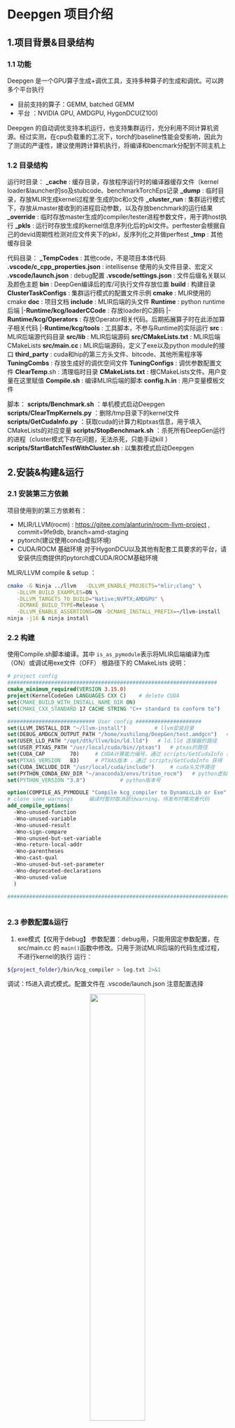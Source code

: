 # Deepgen 项目介绍

## 1.项目背景&目录结构

### 1.1 功能

Deepgen 是一个GPU算子生成+调优工具，支持多种算子的生成和调优。可以跨多个平台执行

- 目前支持的算子：GEMM, batched GEMM
- 平台 ：NVIDIA GPU, AMDGPU, HygonDCU(Z100)

Deepgen 的自动调优支持本机运行，也支持集群运行，充分利用不同计算机资源。经过实测，在cpu负载重的工况下，torch的baseline性能会受影响，因此为了测试的严谨性，建议使用跨计算机执行，将编译和bencmark分配到不同主机上

### 1.2 目录结构

运行时目录：
**_cache** : 缓存目录，存放程序运行时的编译器缓存文件（kernel loader&launcher的so及stubcode、benchmarkTorchEps记录
**_dump** : 临时目录，存放MLIR生成kernel过程里·生成的bc和o文件
**_cluster_run** : 集群运行模式下，存放从master接收到的进程启动参数，以及存放benchmark的运行结果
**_override** : 临时存放master生成的compiler/tester进程参数文件，用于跨host执行
**_pkls** : 运行时存放生成的kernel信息序列化后的pkl文件。perftester会根据自己的devid周期性检测对应文件夹下的pkl，反序列化之并做perftest
**_tmp** : 其他缓存目录

代码目录：
**_TempCodes** : 其他code，不是项目本体代码
**.vscode/c_cpp_properties.json** : intellisense 使用的头文件目录、宏定义
**.vscode/launch.json** : debug配置
**.vscode/settings.json** : 文件后缀名关联以及颜色主题
**bin** : DeepGen编译后的库/可执行文件存放位置
**build** : 构建目录
**ClusterTaskConfigs** : 集群运行模式的配置文件示例
**cmake** : MLIR使用的cmake
**doc** : 项目文档
**include** : MLIR后端的头文件
**Runtime** : python runtime后端
    |-**Runtime/kcg/loaderCCode** : 存放loader的C源码
    |-**Runtime/kcg/Operators** : 存放Operator相关代码。后期拓展算子时在此添加算子相关代码
    |-**Runtime/kcg/tools** : 工具脚本，不参与Runtime的实际运行
**src** : MLIR后端源代码目录
**src/lib** : MLIR后端源码
**src/CMakeLists.txt** : MLIR后端CMakeLists
**src/main.cc :** MLIR后端源码，定义了exe以及python module的接口
**third_party** : cuda和hip的第三方头文件、bitcode、其他所需程序等
**TuningCombs** : 存放生成好的调优空间文件
**TuningConfigs** : 调优参数配置文件
**ClearTemp**.sh : 清理临时目录
**CMakeLists.txt** : 根CMakeLists文件。用户变量在这里赋值
**Compile.sh** : 编译MLIR后端的脚本
**config.h.in** : 用户变量模板文件

脚本：
**scripts/Benchmark.sh** ：单机模式启动Deepgen
**scripts/ClearTmpKernels.py** ：删除/tmp目录下的kernel文件
**scripts/GetCudaInfo.py** ：获取cuda的计算力和ptxas信息，用于填入CMakeLists的对应变量
**scripts/StopBenchmark.sh** ：杀死所有DeepGen运行的进程（cluster模式下存在问题，无法杀死，只能手动kill ）
**scripts/StartBatchTestWithCluster.sh** : 以集群模式启动Deepgen

## 2.安装&构建&运行

### 2.1 安装第三方依赖

项目使用到的第三方依赖有：

- MLIR/LLVM(rocm) : https://gitee.com/alanturin/rocm-llvm-project , commit=9fe9db, branch=amd-staging
- pytorch(建议使用conda虚拟环境)
- CUDA/ROCM 基础环境
  对于HygonDCU以及其他有配套工具要求的平台，请安装供应商提供的pytorch或CUDA/ROCM基础环境

MLIR/LLVM compile & setup ：

```sh
cmake -G Ninja ../llvm   -DLLVM_ENABLE_PROJECTS="mlir;clang" \
   -DLLVM_BUILD_EXAMPLES=ON \
   -DLLVM_TARGETS_TO_BUILD="Native;NVPTX;AMDGPU" \
   -DCMAKE_BUILD_TYPE=Release \
   -DLLVM_ENABLE_ASSERTIONS=ON -DCMAKE_INSTALL_PREFIX=~/llvm-install
ninja -j16 & ninja install
```

### 2.2 构建

使用Compile.sh脚本编译。其中 `is_as_pymodule`表示将MLIR后端编译为库（ON）或调试用exe文件（OFF）
根路径下的 CMakeLists 说明：

```cmake
# project config
###################################################################
cmake_minimum_required(VERSION 3.15.0)
project(KernelCodeGen LANGUAGES CXX C)    # delete CUDA
set(CMAKE_BUILD_WITH_INSTALL_NAME_DIR ON)
set(CMAKE_CXX_STANDARD 17 CACHE STRING "C++ standard to conform to")    # 默认使用c++17

############################ User config #####################
set(LLVM_INSTALL_DIR "~/llvm-install")         # llvm安装目录
set(DEBUG_AMDGCN_OUTPUT_PATH "/home/xushilong/DeepGen/test.amdgcn")   # 调试用输出amdgcn的路径
set(USER_LLD_PATH "/opt/dtk/llvm/bin/ld.lld")   # ld.lld 连接器的路径
set(USER_PTXAS_PATH "/usr/local/cuda/bin//ptxas")   # ptxas的路径
set(CUDA_CAP        70)     # CUDA计算能力编号，通过 scripts/GetCudaInfo 获得
set(PTXAS_VERSION   83)     # PTXAS版本 ，通过 scripts/GetCudaInfo 获得
set(CUDA_INCLUDE_DIR "/usr/local/cuda/include")     # cuda头文件路径
set(PYTHON_CONDA_ENV_DIR "~/anaconda3/envs/triton_rocm")   # python虚拟环境路径
set(PYTHON_VERSION "3.8")           # python版本号

option(COMPILE_AS_PYMODULE "Compile kcg_compiler to DynamicLib or Exe" ON)  # 是否将DeegGen编译为so/exe（exe为debug用，发布版本中取消）
# close some warnings     编译时暂时取消部分warning。待发布时需完善代码
add_compile_options(
  -Wno-unused-function
  -Wno-unused-variable
  -Wno-unused-result
  -Wno-sign-compare
  -Wno-unused-but-set-variable
  -Wno-return-local-addr
  -Wno-parentheses
  -Wno-cast-qual
  -Wno-unused-but-set-parameter
  -Wno-deprecated-declarations
  -Wno-unused-value
  )

##########################################################################
  
```

### 2.3 参数配置&运行

1. exe模式【仅用于debug】
   参数配置：debug用，只能用固定参数配置，在 src/main.cc 的 `main()`函数中修改。只用于测试MLIR后端的代码生成过程，不进行kernel的执行
   运行：

```sh
${project_folder}/bin/kcg_compiler > log.txt 2>&1
```

调试：f5进入调式模式。配置文件在 .vscode/launch.json 注意配置选择

<p align = 'center'>
<img src="./doc/image.png" width=50%>
</p>

2. lib模式

启动脚本为 ${project_dir}/scripts/Benchmark.sh
其调用 Runtime/kcg/deepGenMain.py ,开启进程池处理编译和测试任务。可以将该进程设置为会话分离的（nohup），即ssh链接断开后也不会停止，用于长时间跑测试
需要查看总体运行时间，执行 ：

```shell
ps -eo pid,etime,cmd | grep testGetKernels
```

## 3. 使用说明

### 3.1 运行机制

1. DeepGen首先读取用户的调优参数文件，生成并剪枝调优空间，存储到json文件。如果检测到调优空间json已存在，则跳过这步
2. 随后DeepGen根据参数空间json开始编译和benchmark。编译的进程池大小由用户决定。benchmark过程由守护进程（ perfmonitor ）和 工作进程（perftester）构成。perftester 执行测试，并将结果存入 `perfPAth` 为前缀指定的json中。
   perfmonitor 检测到 perftester 意外退出时，会重启perftester进程. perftester会根据用户输入的 `perfPAth` 路径重新读取历史最佳纪录，继续统计并benchmark，直到正常结束
3. 注意：对于大部分GPU设备，其存在自动调节时钟频率的功能，在负载情况不同时时钟频率也不同。这可能使最终性能的测定不准确，因此需要锁定频率后再测试：对于nvidia：

   ```shell
   # 以设置7号卡的频率举例 (-i 7即可)
   sudo nvidia-smi -pm 1 -i 7  # 设置persistence mode, 防止驱动卸载后设置失效
   nvidia-smi -q -d CLOCK # 查看当前时钟状态
   nvidia-smi -q -d SUPPORTED_CLOCKS # 查看可用频率
   sudo nvidia-smi -lgc 1410,1410 -i 7  # 锁定上下限
   nvidia-smi -q -d CLOCK # 再次查看当前时钟状态
   ```

   对于amdgpu：

   ```shell
   cat /sys/class/drm/card0/device/pp_dpm_sclk  # 查看核心频率级别
   cat /sys/class/drm/card0/device/pp_dpm_mclk  # 查看显存频率级别
   echo "manual" | sudo tee /sys/class/drm/card0/device/power_dpm_force_performance_level # /sys/class/drm下gpu卡不一定叫card0，可能叫renderXXX之类的。根据需要自己改。下述同理
   # set clock level
   echo "4" | sudo tee /sys/class/drm/card0/device/pp_dpm_sclk
   echo "2" | sudo tee /sys/class/drm/card0/device/pp_dpm_mclk
   # 如果想撤销修改
   echo "auto" | sudo tee /sys/class/drm/card0/device/power_dpm_force_performance_level

   ```
4. 特殊支持：考虑到服务器之间的负载情况不同，GPU较为空闲的服务器上的CPU占用率可能很高。当本地运行DeepGen的编译+benchmark时，CPU高占用往往会限制编译速度，增加测试耗时
   为解决该问题，DeepGen支持***集群运行模式***。可选定两台或多台服务器，分别用于kernel编译和benchmark。注意，集群内的host上必须部署有能够编译所需的kernel的工具链（nvcc、cuda、rocm环境等）。集群运行模式的具体使用方法，详见 3.4

### 3.2 脚本参数说明

Benchmark.sh

```shell
#! /bin/bash
startParamfile=$1
temp=$(dirname "$0")
cd ${temp}/..
mydir=`pwd`
echo $mydir ; cd ${mydir} 
# sh Compile.sh
source ~/anaconda3/etc/profile.d/conda.sh ; conda activate py310  # 注意，此处 py310 为deepGen运行所需的conda虚拟环境名字。根据主机不同填入对应的环境名
export PYTHONPATH=${mydir}/Runtime
cd ${mydir}/Runtime/kcg
echo nvcc_path=`which nvcc`
# 启动指令1 ：使用Benchmark脚本参数启动，会话进程分离，用于长期执行
nohup python deepGenMain.py $startParamfile > ${startParamfile}_out.log 2>&1 & 



```

deepGenMain.py ：参数含义见代码注释

### 3.3 工具脚本说明

Runtime/kcg/tools/SavePerflogAsTuningSpace.py ： 将Runtime生产的 `${perfPAth}_cardX.json` (记录最佳topK的config)转化为调优空间，以便后期再单独测试（避免大批量运行时torch性能变差的问题）

### 3.4 集群运行模式

考虑到最小化总体耗时，deepgen的kernel编译和benchmark是同步进行的。用户可自定义最大编译进程数，提高kernel编译速度，但会加重cpu负担。
经过实测，发现在cpu负载重的工况下，pytorch的benchmark的准确性有所降低（torch的性能会降低），因此建议使用***cluster运行模式***将kernel编译和benchmark分配到不同主机执行

#### 3.4.1 概念说明
- *compiler, perf_tester, workgroup*
cluster模式下，主机具有不同角色，可以为 `compiler` 或 `perf_tester`. `compiler` 即编译机，表示该主机用于编译kernel； `perf_tester` 即测试机，表示该主机使用自身gpu设备测试 `compiler` 生成的kernel。一个compiler和一个perf_tester 组成一个`workgroup`。

- *tuning_config, tuning_space 与workgroup的执行模式*
kernel的编译和调优依赖于调优参数文件 `tuning_config`，单个`tuning_config`可以产出一个调优空间 `tuning_space`,进而生成若干同类kernel。从tuning_config 生成调优空间，再产出kernel的过程称为一个编译任务。一个`compiler`下可以有多个编译任务，这些编译任务是由该compiler串行执行的。这些编译任务都由workgroup内的 `perf_tester` 测试。测试在workgroup内也是串行的

- *master & workgroup之间的关系, 限制条件*
cluster集群通过管理者master启动。master可以为compiler或perf_tester, 也可以不进行实际的编译或测试。master下的workgroup可以有多个，这些workgroup之间是并行的关系   
不同workgroup之间，`compiler` 必须是不同的，`perf_tester`也必须不同

- *什么是相同的compiler & perf_tester*
如果两个compiler的 `ip_addr`,`cwd` 相同，那么这两个compiler相同
如果两个perf_tester的 `ip_addr`,`cwd`,`devids`相同，那么这两个 perf_tester 相同


#### 3.4.2 示例
- 示例1：以配置文件 ClusterTaskConfigs/task_config.json 为例子进行说明：   

```json
{
    "workgroups" : [
        {
            "compiler" : {
                "ip_addr" : "10.18.95.15",  # compiler的主机ip
                "ssh_port" : 22,    # ssh端口号
                "cwd" : "/home/xushilong/DeepGen",    # 工作目录
                "tuning_config_relative_paths" : [    # 编译任务列表（tuning_config文件）
                    "TuningConfigs/GEMM_configs_2.json",
                    "TuningConfigs/GEMM_configs_3.json"
                ],
                "tuning_space_relative_paths" : [    # tuning_config文件对应的调优空间名字
                    "TuningCombs/ts_GEMM_configs_2.json",
                    "TuningCombs/ts_GEMM_configs_3.json"
                ],
                "perflog_prefix_list" : [     # tuning_config文件对应的benchmark结果文件前缀
                    "testLog_GEMM_configs_2",
                    "testLog_GEMM_configs_3"
                ],
                "max_process_count" : 100,   # 最大编译进程数
                "tuning_space_generate_strategy" : 1,   # 调优空间生成策略
                "backendType" : "CUDA",   # 后端类型，为CUDA或HIP
                "arch" : "80"    # 架构信息，填入sm80 或 gfx906 后的数字
            },
            "perf_tester" : {
                "ip_addr" : "10.18.96.58",
                "ssh_port" : 2133,
                "cwd" : "/home/xushilong/DeepGen",
                "user_name" : "xushilong",
                "password" : "xushilong",
                "devids" : [7],   # 使用哪几张卡测试 compiler的kernel
                "benchmark_count" : 10,  # 单个kernel测试次数
                "warmup_count" : 1,  # 单个kernel运行warmup次数
                "keep_top" : 100    # benchmark结果文件保留性能前几的config
            }
        }
    ]
}
```

上述文件中，含一个workgroup   
compiler ：定义了用于编译的主机信息、任务配置
perf_tester : 定义了用于benchmark的主机信息，benchmark具体配置
上述文件定义 compiler 和 perf_tester 为两台主机，compiler 所要编译的参数文件为 TuningConfigs/GEMM_configs_2.json, TuningConfigs/GEMM_configs_3.json，即两个编译任务   
perftester使用devid=7的单张卡测试 compiler 所管理的两个任务

- 示例2： ClusterTaskConfigs/task_config_sample2.json   
定义了两个并行的 workgroup {wg0,wg1}：   
wg0使用 10.18.95.15 的 DeepGenRun 目录作为工作目录，进行任务 GEMM_configs_2.json 的编译；   
wg1使用 10.18.95.15 的 DeepGen 目录作为工作目录，进行任务 GEMM_configs_3.json 的编译；   
wg0、wg1都使用 10.18.96.58 作为 测试机， dev7测试 GEMM_configs_2的kernel， dev6测试GEMM_configs_3的kernel   
wg0 wg1并行执行，即 10.18.95.15 的 DeepGen DeepGenRun 并行编译； 10.18.96.58 的 dev6，dev7 并行测试


#### 3.4.3 启动
scripts/StartBatchTestWithCluster.sh， 指定任务文件后即可运行此脚本。benchmark结束后，结果文件会从 perftester 拷贝到 workgroup内的对应compiler主机上。master只负责启动，不负责持续监控cluster的运行   

## 4.项目协同文档

周报记录  https://www.notion.so/dbe373c194d844748f693751460dad4a

## 5.常见问题

- 编译DeepGen时提示 Python.h 未找到：*解决：请正确设置CMakeLists.txt 中的Python路径和Python版本号*
- 编译报错： `error: use of enum ‘FusionMode’ without previous declaration`*解决*：在对应位置加入 affine 名字空间即可
- Runtime报错：Cannot found nvcc. PLease set PATH env first!*解决：请在运行benchmark前，添加 nvcc所在目录到PATH ：例如 `export PATH=$PATH:/usr/local/cuda/bin`*
- GetCudaInfo 报：No such file or directory: 'ptxas'*解决：请在运行benchmark前，添加 ptxas 所在目录到PATH ：例如 `export PATH=$PATH:/usr/local/cuda/bin`*
- 中止Benchmark后想继续运行，如何操作？*解决：在testGetKernels.py 中设置参数 `startFrom` 为从哪里继续执行的id，其他设置保持不变即可。该id目前可以通过在中断Benchmark前，实时查看_pkl中kernel的编号得到，也可以查看log日志*
- Runtime执行后，未生成kernel（_pkl目录下没有文件生成）
  解决：请检查CMakelist.txt中的以下变量是否正确：
  `USER_LLD_PATH`（ROCM）
  `USER_PTXAS_PATH`（CUDA）
  `CUDA_CAP`
  `PTXAS_VERSION`
